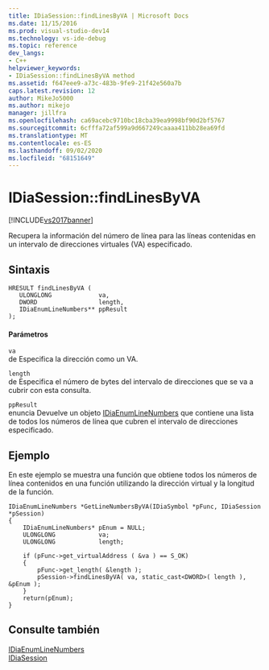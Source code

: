 ```yaml
---
title: IDiaSession::findLinesByVA | Microsoft Docs
ms.date: 11/15/2016
ms.prod: visual-studio-dev14
ms.technology: vs-ide-debug
ms.topic: reference
dev_langs:
- C++
helpviewer_keywords:
- IDiaSession::findLinesByVA method
ms.assetid: f647eee9-a73c-483b-9fe9-21f42e560a7b
caps.latest.revision: 12
author: MikeJo5000
ms.author: mikejo
manager: jillfra
ms.openlocfilehash: ca69acebc9710bc18cba39ea9998bf90d2bf5767
ms.sourcegitcommit: 6cfffa72af599a9d667249caaaa411bb28ea69fd
ms.translationtype: MT
ms.contentlocale: es-ES
ms.lasthandoff: 09/02/2020
ms.locfileid: "68151649"
---
```

# <a name="idiasessionfindlinesbyva"></a>IDiaSession::findLinesByVA
[!INCLUDE[vs2017banner](../../includes/vs2017banner.md)]

Recupera la información del número de línea para las líneas contenidas en un intervalo de direcciones virtuales (VA) especificado.  
  
## <a name="syntax"></a>Sintaxis  
  
```cpp#  
HRESULT findLinesByVA (   
   ULONGLONG             va,  
   DWORD                 length,  
   IDiaEnumLineNumbers** ppResult  
);  
```  
  
#### <a name="parameters"></a>Parámetros  
 `va`  
 de Especifica la dirección como un VA.  
  
 `length`  
 de Especifica el número de bytes del intervalo de direcciones que se va a cubrir con esta consulta.  
  
 `ppResult`  
 enuncia Devuelve un objeto [IDiaEnumLineNumbers](../../debugger/debug-interface-access/idiaenumlinenumbers.md) que contiene una lista de todos los números de línea que cubren el intervalo de direcciones especificado.  
  
## <a name="example"></a>Ejemplo  
 En este ejemplo se muestra una función que obtiene todos los números de línea contenidos en una función utilizando la dirección virtual y la longitud de la función.  
  
```cpp#  
IDiaEnumLineNumbers *GetLineNumbersByVA(IDiaSymbol *pFunc, IDiaSession *pSession)  
{  
    IDiaEnumLineNumbers* pEnum = NULL;  
    ULONGLONG            va;  
    ULONGLONG            length;  
  
    if (pFunc->get_virtualAddress ( &va ) == S_OK)  
    {  
        pFunc->get_length( &length );  
        pSession->findLinesByVA( va, static_cast<DWORD>( length ), &pEnum );  
    }  
    return(pEnum);  
}  
```  
  
## <a name="see-also"></a>Consulte también  
 [IDiaEnumLineNumbers](../../debugger/debug-interface-access/idiaenumlinenumbers.md)   
 [IDiaSession](../../debugger/debug-interface-access/idiasession.md)

